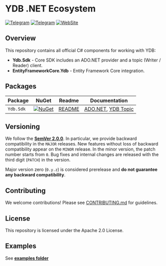 # YDB .NET Ecosystem

[![Telegram](https://img.shields.io/badge/Telegram-Русский_чат-2ba2d9.svg?logo=telegram)](https://t.me/ydb_ru)
[![Telegram](https://img.shields.io/badge/Telegram-English_chat-2ba2d9.svg?logo=telegram)](https://t.me/ydb_en)
[![WebSite](https://img.shields.io/badge/website-ydb.tech-blue.svg)](https://ydb.tech)

## Overview

This repository contains all official C# components for working with YDB:

- **Ydb.Sdk** - Core SDK includes an ADO.NET provider and a topic (Writer / Reader) client.
- **EntityFrameworkCore.Ydb** - Entity Framework Core integration.

## Packages

| Package   | NuGet                                                                                      | Readme                            | Documentation                                                                                                                           |
|-----------|--------------------------------------------------------------------------------------------|-----------------------------------|-----------------------------------------------------------------------------------------------------------------------------------------|
| `Ydb.Sdk` | [![NuGet](https://img.shields.io/nuget/v/Ydb.Sdk)](https://www.nuget.org/packages/Ydb.Sdk) | [README](./src/Ydb.Sdk/README.md) | [ADO.NET](https://ydb.tech/docs/en/reference/languages-and-apis/ado-net), [YDB Topic](https://ydb.tech/docs/en/reference/ydb-sdk/topic) |

## Versioning

We follow the **[SemVer 2.0.0](https://semver.org)**. In particular, we provide backward compatibility in the `MAJOR`
releases. New features without loss of backward compatibility appear on the `MINOR` release. In the minor version, the
patch number starts from `0`. Bug fixes and internal changes are released with the third digit (`PATCH`) in the version.

Major version zero (`0.y.z`) is considered prerelease and **do not guarantee any backward compatibility**.

## Contributing

We welcome contributions! Please see [CONTRIBUTING.md](./CONTRIBUTING.md) for guidelines.

## License

This repository is licensed under the Apache 2.0 License.

## Examples

See **[examples folder](https://github.com/ydb-platform/ydb-dotnet-sdk/tree/main/examples)**
